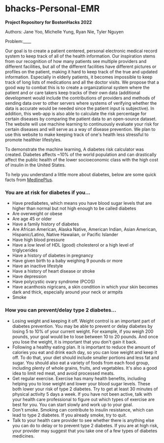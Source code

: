 # bhacks-Personal-EMR
**Project Repository for BostonHacks 2022**

Authors: Jane Yoo, Michelle Yung, Ryan Nie, Tyler Nguyen

Problem:____

Our goal is to create a patient centered, personal electronic medical record system to keep track of all of the health information. Our inspiration stems from our recognition of how many patients see multiple providers and different facilities, but all of the different facilities have different pictures or profiles on the patient, making it hard to keep track of the true and updated information. Especially in elderly patients, it becomes impossible to keep track of long lists of medications and all the doctor visits. We propose that a good way to combat this is to create a organizational system where the patient and or care takers keep tracks of their own data (additional development would include the contributions of providers and methods of sending data over to other servers where systems of verifying whether the data is accurate would be needed since the patient input is subjective). In addition, this web-app is also able to calculate the risk percentage for certain diseases by comparing the patient data to an open-source dataset. The website will use machine learning to continuously evaluate your risk for certain diseases and will serve as a way of disease prevention. We plan to use this website to make keeping track of one's health less stressful to promote healthier lifestyles.

To demonstrate the machine learning, A diabetes risk calculator was created. Diabetes affects ~10% of the world population and can drastically affect the public health of the lower socioeconomic class with the high cost of insulin in the United States.

To help you understand a little more about diabetes, below are some quick facts from [MedlinePlus](https://medlineplus.gov/howtopreventdiabetes.html).

### You are at risk for diabetes if you...
- Have prediabetes, which means you have blood sugar levels that are higher than normal but not high enough to be called diabetes
- Are overweight or obese
- Are age 45 or older
- Have a family history of diabetes
- Are African American, Alaska Native, American Indian, Asian American, Hispanic/Latino, Native Hawaiian, or Pacific Islander
- Have high blood pressure
- Have a low level of HDL (good) cholesterol or a high level of triglycerides
- Have a history of diabetes in pregnancy
- Have given birth to a baby weighing 9 pounds or more
- Have an inactive lifestyle
- Have a history of heart disease or stroke
- Have depression
- Have polycystic ovary syndrome (PCOS)
- Have acanthosis nigricans, a skin condition in which your skin becomes dark and thick, especially around your neck or armpits
- Smoke

### How you can prevent/delay type 2 diabetes...
- Losing weight and keeping it off. Weight control is an important part of diabetes prevention. You may be able to prevent or delay diabetes by losing 5 to 10% of your current weight. For example, if you weigh 200 pounds, your goal would be to lose between 10 to 20 pounds. And once you lose the weight, it is important that you don't gain it back.
- Following a healthy eating plan. It is important to reduce the amount of calories you eat and drink each day, so you can lose weight and keep it off. To do that, your diet should include smaller portions and less fat and sugar. You should also eat a variety of foods from each food group, including plenty of whole grains, fruits, and vegetables. It's also a good idea to limit red meat, and avoid processed meats.
- Get regular exercise. Exercise has many health benefits, including helping you to lose weight and lower your blood sugar levels. These both lower your risk of type 2 diabetes. Try to get at least 30 minutes of physical activity 5 days a week. If you have not been active, talk with your health care professional to figure out which types of exercise are best for you. You can start slowly and work up to your goal.
- Don't smoke. Smoking can contribute to insulin resistance, which can lead to type 2 diabetes. If you already smoke, try to quit.
- Talk to your health care provider to see whether there is anything else you can do to delay or to prevent type 2 diabetes. If you are at high risk, your provider may suggest that you take one of a few types of diabetes medicines.
